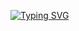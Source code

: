 [![Typing SVG](https://readme-typing-svg.demolab.com?font=Fira+Code&pause=1000&width=600&lines=4D+61+73+68+69+6E+75+20+73+6D+6F+7A+68+65+74+20+7A+61;6D+65+6E+69+74+27+20+6C+69+73+68+27+20+64+72+75+67;61+79+61+20+6D+61+73+68+69+6E+61+2C+20+6C+79+75;64+69+20+2D+20+62+69+6F+6C+6F+67+69+63+68+65+73;6B+69+20+6D+61+73+68+69+6E+79+2E+20+5A+61+64+75;6D+61+79+73+79+61+20+3D+29)](https://readme-typing-svg.demolab.com?font=Fira+Code&pause=1000&width=600&lines=4D+61+73+68+69+6E+75+20+73+6D+6F+7A+68+65+74+20+7A+61;6D+65+6E+69+74+27+20+6C+69+73+68+27+20+64+72+75+67;61+79+61+20+6D+61+73+68+69+6E+61+2C+20+6C+79+75;64+69+20+2D+20+62+69+6F+6C+6F+67+69+63+68+65+73;6B+69+20+6D+61+73+68+69+6E+79+2E+20+5A+61+64+75;6D+61+79+73+79+61+20+3D+29)
